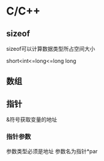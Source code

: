 # C/C++

## sizeof

sizeof可以计算数据类型所占空间大小

short<int<=long<=long long

## 数组

## 指针

&符号获取变量的地址

### 指针参数 

参数类型必须是地址 参数名为指针*par

